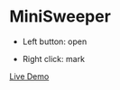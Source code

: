# MiniSweeper

- Left button: open

- Right click: mark

[Live Demo](https://minisweeper.elonehoo.xyz/)
